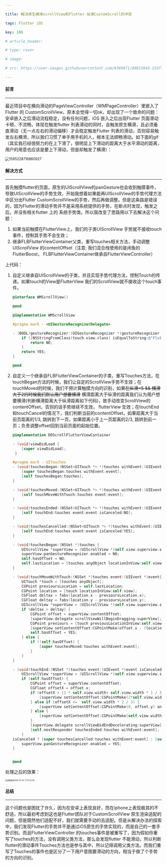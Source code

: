 ```yaml
---

title: 解决原生横滑scrollView和Flutter 纵滑CustomScroll的冲突

tags: Flutter iOS 

key: 100

# article_header:

# type: cover

# image:

# src: https://user-images.githubusercontent.com/8369671/80915045-153ff780-8d82-11ea-9acf-6ccbf2b05d9d.png

---
```


#### 前言

----

最近项目中在横向滑动的PageViewController（WMPageController）里嵌入了Flutter 的 CustomScrollView，原本会觉得一切ok，却出现了一个致命的问题：安卓嵌入之后滑动流程稳定，没有任何问题，iOS 嵌入之后出现Flutter 页面滑动卡顿、不流畅，体现在触发flutter 列表滑动的同时，会触发原生横滑，且必须垂直滑动（无一点左右的滑动偏移）才会稳定触发Flutter 列表的滑动，否则容易触发左右横滑，所以我们习惯了单手用手机的人，根本无法顺畅滑动。如下面的gif（其实我已经很努力的在上下滑了，很明显上下滑动的距离大于水平滑动的距离，用户的用意也应该是要上下滑动，但是却触发了横滑）：

<img src="/screenshots/1595228716860927.png" alt="1595228716860927" style="zoom:80%;" />

#### 解决方式

------

首先触摸flutter的页面，原生的UIScrollView的panGesture也会收到触摸事件，导致UIScrollView的手势生效，开始我想着如果能再UIScrollView的手势代理方法中区分出Flutter CustomScrollView的手势，然后再做调整。但是这条路是错误的，因为Flutter的滑动手势并不是采用系统提供的手势，在断点时发现，触发之后，并没有相关flutter 上的 系统手势类。所以我改变了思路用以下去解决这个问题：

1. 如果当前触摸在FlutterView上，我们的子类UIScrollView 手势就不接收touch事件，控制其手势不会生效；
2. 继承FLBFlutterViewContainer父类，重写touches相关方法，手动调整UIScrollView 的contentOffset（注意: 我们混合栈使用的是闲鱼的FlutterBoost， FLBFlutterViewContainer继承自FlutterViewController）

上代码：

1. 自定义继承自UIScrollView的子类，并且实现手势代理方法，控制Touch的传递。如果touch的View是FlutterView 我们的ScrollView就不接收这个touch事件。

   ```objective-c
   @interface WMScrollView()
   
   @end
   
   @implementation WMScrollView
   
   #pragma mark - <UIGestureRecognizerDelegate>
   
   - (BOOL)gestureRecognizer:(UIGestureRecognizer *)gestureRecognizer shouldReceiveTouch:(UITouch *)touch {
       if ([NSStringFromClass(touch.view.class) isEqualToString:@"FlutterView"]) {
           return NO;
       }
       return YES;
   }
   
   @end
   ```

   

 2. 自定义一个继承自FLBFlutterViewContainer的子类，重写Touches方法，在touchBegan方法的时候，我们让自定的ScrollView手势不生效；在touchMoved的时候，我们干预计算触摸方向的识别，如果~~在纵滑<5 && 横滑大于2的时候我们默认用户想要横滑~~ 横滑距离大于纵滑的距离我们认为用户想要横滑(判断横滑距离大于纵滑距离如下代码)，故手动改变ScrollView的contentOffset，否则的话手势继续不生效， flutterView 生效；在touchEnd和touchCancel的情况下，我们判断当前的contentOffset，如果距离大于当前页距离的1/3, 跳转到下一页，如果距离小于上一页距离的2/3, 跳转到前一页；负责调整offset回到当前页面的起始位置。

    ```objective-c
    @implementation DDScrollFlutterViewContainer
    
    - (void)viewDidLoad {
        [super viewDidLoad];
     }
    
    #pragma mark - UITouches
    - (void)touchesBegan:(NSSet<UITouch *> *)touches withEvent:(UIEvent *)event {
        [super touchesBegan:touches withEvent:event];
        [self touchesBegan:touches];
    }
    
    - (void)touchesMoved:(NSSet<UITouch *> *)touches withEvent:(UIEvent *)event {
        [self touchMoveWithTouch:touches event:event];
    }
    
    - (void)touchesEnded:(NSSet<UITouch *> *)touches withEvent:(UIEvent *)event {
        [self touchEnd:touches event:event isCanceled:NO];
    }
    
    - (void)touchesCancelled:(NSSet<UITouch *> *)touches withEvent:(UIEvent *)event {
        [self touchEnd:touches event:event isCanceled:YES];
    }
    
    - (void)touchesBegan:(NSSet *)touches {
        UIScrollView *superView = (UIScrollView *)self.view.superview.superview;
        superView.panGestureRecognizer.enabled = NO;
        self.hasOffset = NO;
        self.lastLocation = [touches.anyObject locationInView:self.view];
    }
    
    - (void)touchMoveWithTouch:(NSSet *)touches event:(UIEvent *)event{
        UITouch *touch = [touches anyObject];
        CGPoint previoursLocation = self.lastLocation;
        CGPoint location = [touch locationInView:self.view];
        CGFloat deltax = fabs(location.x - previoursLocation.x);
        CGFloat deltay = fabs(location.y - previoursLocation.y);
        UIScrollView *superView = (UIScrollView *)self.view.superview.superview;
        if (deltax > deltay) {
            CGPoint offset = superView.contentOffset;
            [superView.delegate scrollViewWillBeginDragging:superView];
            CGPoint previours = [touch previousLocationInView:self.view];
            [superView setContentOffset:CGPointMake(offset.x - (location.x - previours.x), offset.y)];
            self.hasOffset = YES;
        } else {
            if (!self.hasOffset) {
                [super touchesMoved:touches withEvent:event];
            }
        }
    }
    
    - (void)touchEnd:(NSSet *)touches event:(UIEvent *)event isCanceled:(BOOL)isCanceled {
        UIScrollView *superView = (UIScrollView *)self.view.superview.superview;
        if (self.hasOffset) {
            CGPoint offset = superView.contentOffset;
            CGFloat offsetX = offset.x;
            if (offsetX > (1 * self.view.width+ self.view.width * 1 / 3)) {
                [superView setContentOffset:CGPointMake(2*self.view.width, offset.y) animated:YES];
            } else if (offsetX <=  self.view.width * 2 / 3) {
                [superView setContentOffset:CGPointMake(0, offset.y) animated:YES];
            } else {
                [superView setContentOffset:CGPointMake(self.view.width, offset.y) animated:YES];
            }
            [superView.delegate scrollViewDidEndDecelerating:superView];
            [self.nextResponder touchesEnded:touches withEvent:event];
        }
    isCanceled ? [super touchesCancelled:touches withEvent:event] : [super touchesEnded:touches withEvent:event];
        superView.panGestureRecognizer.enabled = YES;
    }
    
    
    @end
    ```
    
    

处理之后的效果：

<img src="/screenshots/屏幕录制2020-07-20 下午4.22.56.png" alt="屏幕录制2020-07-20 下午4.22.56" style="zoom:40%;" />

#### 总结

-----

这个问题也是困扰了许久，因为在安卓上表现良好，而在iphone上表现极其的不舒适，所以最初考虑到这也是Flutter团队对于CustomScrollView 原生渲染适配的问题，但是既然他们适配不好，我们就需要手动的去适配。但是从解决办法的探索中，我们发现Flutter的手势并不是通过iOS原生的手势实现的，而是自己的一套手势识别。而且FlutterViewController 的touches事件是被重写了，因为假如你重写了touches的方法，没有调用父类方法，那么会发现flutter 不能滑动，所以判断flutter的滑动事件Touches方法也是参与其中，所以记得调用父类方法。而我们重写了Touches的事件也是区分了一下用户意图要滑动的方向，相当于做了个手势的方向的识别。
